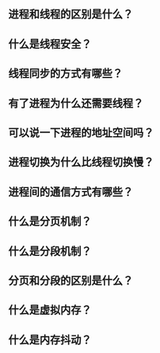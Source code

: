 ## 进程和线程的区别是什么？

## 什么是线程安全？

## 线程同步的方式有哪些？

## 有了进程为什么还需要线程？

## 可以说一下进程的地址空间吗？

## 进程切换为什么比线程切换慢？

## 进程间的通信方式有哪些？

## 什么是分页机制？

## 什么是分段机制？

## 分页和分段的区别是什么？

## 什么是虚拟内存？

## 什么是内存抖动？

